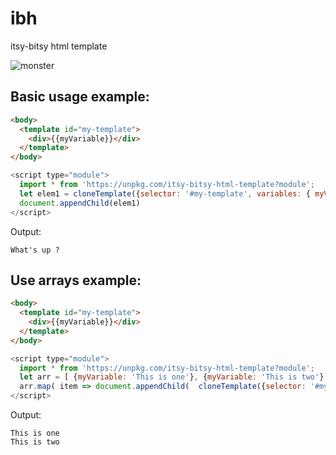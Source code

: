 # ibh
itsy-bitsy html template

![monster](https://user-images.githubusercontent.com/5373500/209004813-5e598cda-ef08-4fba-b82c-552d226c3566.png)

## Basic usage example:
```html
<body>
  <template id="my-template">
    <div>{{myVariable}}</div>
  </template>
</body>
```
```js
<script type="module">
  import * from 'https://unpkg.com/itsy-bitsy-html-template?module';  
  let elem1 = cloneTemplate({selector: '#my-template', variables: { myVariable: "What's up ?" } })
  document.appendChild(elem1)
</script>
```
Output:
```text
What's up ?
```

## Use arrays example:
```html
<body>
  <template id="my-template">
    <div>{{myVariable}}</div>
  </template>
</body>
```
```js
<script type="module">
  import * from 'https://unpkg.com/itsy-bitsy-html-template?module';  
  let arr = [ {myVariable: 'This is one'}, {myVariable: 'This is two'} ]
  arr.map( item => document.appendChild(  cloneTemplate({selector: '#my-template', variables: item }) )    
</script>
```
Output:
```text
This is one
This is two
```
